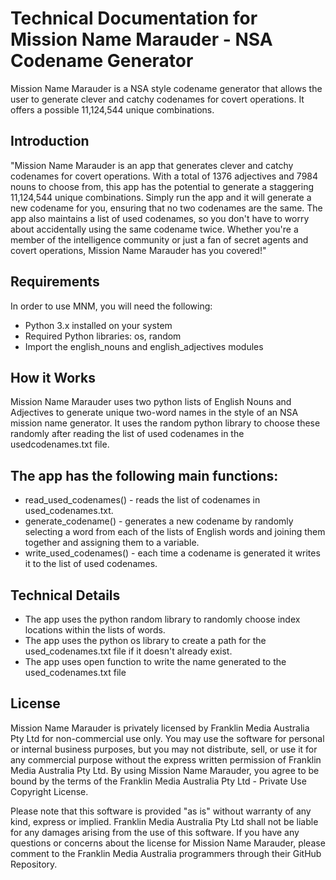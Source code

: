 # Technical Documentation for Mission Name Marauder - NSA Codename Generator
Mission Name Marauder is a NSA style codename generator that allows the user to generate clever and catchy codenames for covert operations. It offers a possible 11,124,544 unique combinations.


## Introduction
"Mission Name Marauder is an app that generates clever and catchy codenames for covert operations.
With a total of 1376 adjectives and 7984 nouns to choose from, this app has the potential to generate a staggering
11,124,544 unique combinations. Simply run the app and it will generate a new codename for you, ensuring that no two
codenames are the same. The app also maintains a list of used codenames, so you don't have to worry about
accidentally using the same codename twice. Whether you're a member of the intelligence community or just a fan of
secret agents and covert operations, Mission Name Marauder has you covered!"

## Requirements
In order to use MNM, you will need the following:

* Python 3.x installed on your system
* Required Python libraries: os, random
* Import the english_nouns and english_adjectives modules

## How it Works
Mission Name Marauder uses two python lists of English Nouns and Adjectives to generate unique two-word names in the style of an NSA mission name 
generator.
It uses the random python library to choose these randomly after reading the list of used codenames in the usedcodenames.txt file. 

## The app has the following main functions:
* read_used_codenames() - reads the list of codenames in used_codenames.txt.
* generate_codename() - generates a new codename by randomly selecting a word from each of the lists of English words and joining them together 
and assigning them to a variable.
* write_used_codenames() - each time a codename is generated it writes it to the list of used codenames.


## Technical Details
* The app uses the python random library to randomly choose index locations within the lists of words.
* The app uses the python os library to create a path for the used_codenames.txt file if it doesn't already exist.
* The app uses open function to write the name generated to the used_codenames.txt file

## License
Mission Name Marauder is privately licensed by Franklin Media Australia Pty Ltd for non-commercial use only. You may use the software for personal 
or internal business purposes, but you may not distribute, sell, or use it for any commercial purpose without the express written permission of 
Franklin Media Australia Pty Ltd. By using Mission Name Marauder, you agree to be bound by the terms of the Franklin Media Australia Pty Ltd - 
Private Use Copyright License. 

Please note that this software is provided "as is" without warranty of any kind, express or implied. Franklin Media Australia Pty Ltd shall not be 
liable for any damages arising from the use of this software. If you have any questions or concerns about the license for Mission Name Marauder, please comment 
to the Franklin Media Australia programmers through their GitHub Repository.
